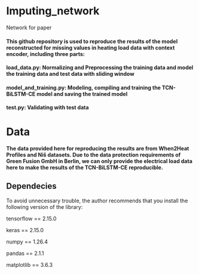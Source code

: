 # Imputing_network
Network for paper

#### This github repository is used to reproduce the results of the model reconstructed for missing values in heating load data with context encoder, including three parts:
#### load_data.py: Normalizing and Preprocessing the training data and model the training data and test data with sliding window
#### model_and_training.py: Modeling, compiling and training the TCN-BiLSTM-CE model and saving the trained model
#### test.py: Validating with test data

# Data

#### The data provided here for reproducing the results are from When2Heat Profiles and Niš datasets. Due to the data protection requirements of Green Fusion GmbH in Berlin, we can only provide the electrical load data here to make the results of the TCN-BiLSTM-CE reproducible.

## Dependecies

To avoid unnecessary trouble, the author recommends that you install the following version of the library:

tensorflow == 2.15.0

keras == 2.15.0

numpy == 1.26.4

pandas == 2.1.1

matplotlib == 3.6.3
